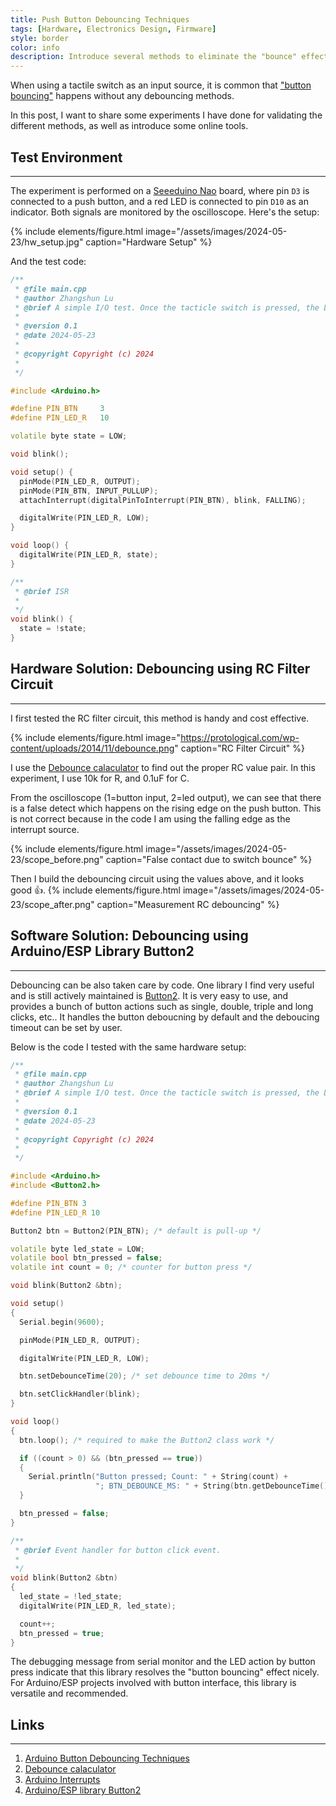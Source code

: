 ```yaml
---
title: Push Button Debouncing Techniques
tags: [Hardware, Electronics Design, Firmware]
style: border
color: info
description: Introduce several methods to eliminate the "bounce" effect when using push buttons.
---
```


When using a tactile switch as an input source, it is common that ["button bouncing"](https://deepbluembedded.com/arduino-button-debouncing/) happens without any debouncing methods. 

In this post, I want to share some experiments I have done for validating the different methods, as well as introduce some online tools.

## Test Environment
---

The experiment is performed on a [Seeeduino Nao](https://wiki.seeedstudio.com/Seeeduino-Nano/) board, where pin `D3` is connected to a push button, and a red LED is connected to pin `D10` as an indicator. Both signals are monitored by the oscilloscope. Here's the setup:

{% include elements/figure.html image="/assets/images/2024-05-23/hw_setup.jpg" caption="Hardware Setup" %}

And the test code:
```cpp
/**
 * @file main.cpp
 * @author Zhangshun Lu
 * @brief A simple I/O test. Once the tacticle switch is pressed, the LED will change the state. The example is using interrupt on falling edge to detect button input. The example is tested on Seeeduino Nano board.
 *        
 * @version 0.1
 * @date 2024-05-23
 * 
 * @copyright Copyright (c) 2024
 * 
 */

#include <Arduino.h>

#define PIN_BTN     3
#define PIN_LED_R   10

volatile byte state = LOW;

void blink();

void setup() {
  pinMode(PIN_LED_R, OUTPUT);
  pinMode(PIN_BTN, INPUT_PULLUP);
  attachInterrupt(digitalPinToInterrupt(PIN_BTN), blink, FALLING);

  digitalWrite(PIN_LED_R, LOW);
}

void loop() {
  digitalWrite(PIN_LED_R, state);
}

/**
 * @brief ISR
 * 
 */
void blink() {
  state = !state;
}
```

## Hardware Solution: Debouncing using RC Filter Circuit
---

I first tested the RC filter circuit, this method is handy and cost effective.

{% include elements/figure.html image="https://protological.com/wp-content/uploads/2014/11/debounce.png" caption="RC Filter Circuit" %}

I use the [Debounce calaculator](https://protological.com/debounce-calaculator/) to find out the proper RC value pair. In this experiment, I use 10k for R, and 0.1uF for C.

From the oscilloscope (1=button input, 2=led output), we can see that there is a false detect which happens on the rising edge on the push button. This is not correct because in the code I am using the falling edge as the interrupt source. 

{% include elements/figure.html image="/assets/images/2024-05-23/scope_before.png" caption="False contact due to switch bounce" %}

Then I build the debouncing circuit using the values above, and it looks good 👍.
{% include elements/figure.html image="/assets/images/2024-05-23/scope_after.png" caption="Measurement RC debouncing" %}

## Software Solution: Debouncing using Arduino/ESP Library Button2
---

Debouncing can be also taken care by code. One library I find very useful and is still actively maintained is [Button2]((https://github.com/LennartHennigs/Button2?tab=readme-ov-file)). It is very easy to use, and provides a bunch of button actions such as single, double, triple and long clicks, etc.. It handles the button deboucning by default and the deboucing timeout can be set by user. 

Below is the code I tested with the same hardware setup:

```cpp
/**
 * @file main.cpp
 * @author Zhangshun Lu
 * @brief A simple I/O test. Once the tacticle switch is pressed, the LED will change the led_state. The example is using interrupt to detect button input. The example is tested on Seeeduino Nano board.
 *
 * @version 0.1
 * @date 2024-05-23
 *
 * @copyright Copyright (c) 2024
 *
 */

#include <Arduino.h>
#include <Button2.h>

#define PIN_BTN 3
#define PIN_LED_R 10

Button2 btn = Button2(PIN_BTN); /* default is pull-up */

volatile byte led_state = LOW;
volatile bool btn_pressed = false;
volatile int count = 0; /* counter for button press */

void blink(Button2 &btn);

void setup()
{
  Serial.begin(9600);

  pinMode(PIN_LED_R, OUTPUT);

  digitalWrite(PIN_LED_R, LOW);

  btn.setDebounceTime(20); /* set debounce time to 20ms */

  btn.setClickHandler(blink);
}

void loop()
{
  btn.loop(); /* required to make the Button2 class work */

  if ((count > 0) && (btn_pressed == true))
  {
    Serial.println("Button pressed; Count: " + String(count) +
                   "; BTN_DEBOUNCE_MS: " + String(btn.getDebounceTime()));
  }

  btn_pressed = false;
}

/**
 * @brief Event handler for button click event.
 *
 */
void blink(Button2 &btn)
{
  led_state = !led_state;
  digitalWrite(PIN_LED_R, led_state);

  count++;
  btn_pressed = true;
}
```
The debugging message from serial monitor and the LED action by button press indicate that this library resolves the "button bouncing" effect nicely. For Arduino/ESP projects involved with button interface, this library is versatile and recommended.


## Links
---

1. [Arduino Button Debouncing Techniques](https://deepbluembedded.com/arduino-button-debouncing/)
2. [Debounce calaculator](https://protological.com/debounce-calaculator/)
3. [Arduino Interrupts](https://www.arduino.cc/reference/en/language/functions/external-interrupts/attachinterrupt/)
4. [Arduino/ESP library Button2](https://github.com/LennartHennigs/Button2?tab=readme-ov-file)